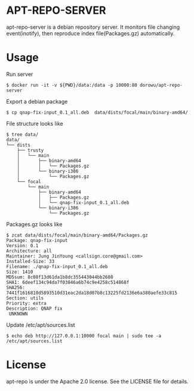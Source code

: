 APT-REPO-SERVER
=========================

apt-repo-server is a debian repository server. It monitors file changing event(inotify), then reproduce index file(Packages.gz) automatically.

Usage
=======================

Run server

```
$ docker run -it -v ${PWD}/data:/data -p 10000:80 dorowu/apt-repo-server
```

Export a debian package
```
$ cp qnap-fix-input_0.1_all.deb  data/dists/focal/main/binary-amd64/
```

File structure looks like
```
$ tree data/
data/
└── dists
    ├── trusty
    │   └── main
    │       ├── binary-amd64
    │       │   └── Packages.gz
    │       └── binary-i386
    │           └── Packages.gz
    └── focal
        └── main
            ├── binary-amd64
            │   ├── Packages.gz
            │   └── qnap-fix-input_0.1_all.deb
            └── binary-i386
                └── Packages.gz
```

Packages.gz looks like
```
$ zcat data/dists/focal/main/binary-amd64/Packages.gz
Package: qnap-fix-input
Version: 0.1
Architecture: all
Maintainer: Jung JinYoung <callsign.core@gmail.com>
Installed-Size: 33
Filename: ./qnap-fix-input_0.1_all.deb
Size: 1410
MD5sum: 8c08f13d61da1b8dc355443044bb2608
SHA1: 6deef134c94da7f03846a6b74c9e4258c514868f
SHA256: 7441f1616810d5893510d31eac2da18d07b8c13225fd2136e6a380aefe33c815
Section: utils
Priority: extra
Description: QNAP fix
 UNKNOWN
```

Update /etc/apt/sources.list
```
$ echo deb http://127.0.0.1:10000 focal main | sudo tee -a /etc/apt/sources.list
```


License
==================

apt-repo is under the Apache 2.0 license. See the LICENSE file for details.
